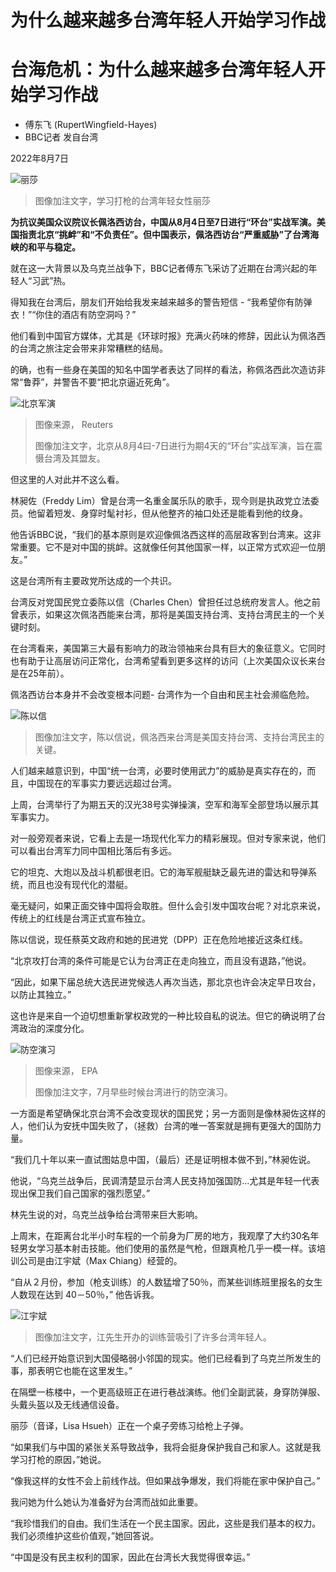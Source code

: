 # 为什么越来越多台湾年轻人开始学习作战


#  台海危机：为什么越来越多台湾年轻人开始学习作战

  * 傅东飞 (RupertWingfield-Hayes) 
  * BBC记者 发自台湾 

2022年8月7日

![丽莎](_126200653_b53e7196-9a9c-4e0f-ad37-2df061a10631.jpg)

> 图像加注文字，学习打枪的台湾年轻女性丽莎

**为抗议美国众议院议长佩洛西访台，中国从8月4日至7日进行“环台”实战军演。美国指责北京“挑衅”和“不负责任”。但中国表示，佩洛西访台“严重威胁”了台湾海峡的和平与稳定。**

就在这一大背景以及乌克兰战争下，BBC记者傅东飞采访了近期在台湾兴起的年轻人“习武”热。

得知我在台湾后，朋友们开始给我发来越来越多的警告短信 - “我希望你有防弹衣！”“你住的酒店有防空洞吗？”

他们看到中国官方媒体，尤其是《环球时报》充满火药味的修辞，因此认为佩洛西的台湾之旅注定会带来非常糟糕的结局。

的确，也有一些身在美国的知名中国学者表达了同样的看法，称佩洛西此次造访非常“鲁莽”，并警告不要“把北京逼近死角”。

![北京军演](_126231934_7823c45e-1904-41c4-abe5-d7e47018e778.jpg)

> 图像来源，  Reuters
>
> 图像加注文字，北京从8月4曰-7日进行为期4天的“环台”实战军演，旨在震慑台湾及其盟友。

但这里的人对此并不这么看。

林昶佐（Freddy Lim）曾是台湾一名重金属乐队的歌手，现今则是执政党立法委员。他留着短发、身穿时髦衬衫，但从他整齐的袖口处还是能看到他的纹身。

他告诉BBC说，“我们的基本原则是欢迎像佩洛西这样的高层政客到台湾来。这非常重要。它不是对中国的挑衅。这就像任何其他国家一样，以正常方式欢迎一位朋友。”

这是台湾所有主要政党所达成的一个共识。

台湾反对党国民党立委陈以信（Charles Chen）曾担任过总统府发言人。他之前曾表示，如果这次佩洛西能来台湾，那将是美国支持台湾、支持台湾民主的一个关键时刻。

在台湾看来，美国第三大最有影响力的政治领袖来台具有巨大的象征意义。它同时也有助于让高层访问正常化，台湾希望看到更多这样的访问（上次美国众议长来台是在25年前）。

佩洛西访台本身并不会改变根本问题- 台湾作为一个自由和民主社会濒临危险。

![陈以信](_126200656_b7e7d6a7-fcac-439b-b3b9-b9c968664753.jpg)

> 图像加注文字，陈以信说，佩洛西来台湾是美国支持台湾、支持台湾民主的关键。

人们越来越意识到，中国“统一台湾，必要时使用武力”的威胁是真实存在的，而且，中国现在的军事实力要远远超过台湾。

上周，台湾举行了为期五天的汉光38号实弹操演，空军和海军全部登场以展示其军事实力。

对一般旁观者来说，它看上去是一场现代化军力的精彩展现。但对专家来说，他们可以看出台湾军力同中国相比落后有多远。

它的坦克、大炮以及战斗机都很老旧。它的海军舰艇缺乏最先进的雷达和导弹系统，而且也没有现代化的潜艇。

毫无疑问，如果正面交锋中国将会取胜。但什么会引发中国攻台呢？对北京来说，传统上的红线是台湾正式宣布独立。

陈以信说，现任蔡英文政府和她的民进党（DPP）正在危险地接近这条红线。

“北京攻打台湾的条件可能是它认为台湾正在走向独立，而且没有退路，”他说。

“因此，如果下届总统大选民进党候选人再次当选，那北京也许会决定早日攻台，以防止其独立。”

这也许是来自一个迫切想重新掌权政党的一种比较自私的说法。但它的确说明了台湾政治的深度分化。

![防空演习](_126200657_8f9f5635-64fc-4e86-8d48-f307070aeedc.jpg)

> 图像来源，  EPA
>
> 图像加注文字，7月早些时候台湾进行的防空演习。

一方面是希望确保北京台湾不会改变现状的国民党；另一方面则是像林昶佐这样的人，他们认为安抚中国失败了，（拯救）台湾的唯一答案就是拥有更强大的国防力量。

“我们几十年以来一直试图姑息中国，（最后）还是证明根本做不到，”林昶佐说。

他说，“乌克兰战争后，民调清楚显示台湾人民支持加强国防...尤其是年轻一代表现出保卫我们自己国家的强烈愿望。”

林先生说的对，乌克兰战争给台湾带来巨大影响。

上周末，在距离台北半小时车程的一个前身为厂房的地方，我观摩了大约30名年轻男女学习基本射击技能。他们使用的虽然是气枪，但跟真枪几乎一模一样。该培训公司是由江宇斌（Max Chiang）经营的。

“自从２月份，参加（枪支训练）的人数猛增了50％，而某些训练班里报名的女生人数现在达到 40－50％，” 他告诉我。

![江宇斌](_126200658_84106d53-abb5-4b3d-8eb9-8c9487452693.jpg)

> 图像加注文字，江先生开办的训练营吸引了许多台湾年轻人。

“人们已经开始意识到大国侵略弱小邻国的现实。他们已经看到了乌克兰所发生的事，那表明它也能在这里发生。”

在隔壁一栋楼中，一个更高级班正在进行巷战演练。他们全副武装，身穿防弹服、头戴头盔以及无线通信设备。

丽莎（音译，Lisa Hsueh）正在一个桌子旁练习给枪上子弹。

“如果我们与中国的紧张关系导致战争，我将会挺身保护我自己和家人。这就是我学习打枪的原因，”她说。

“像我这样的女性不会上前线作战。但如果战争爆发，我们将能在家中保护自己。”

我问她为什么她认为准备好为台湾而战如此重要。

“我珍惜我们的自由。我们生活在一个民主国家。因此，这些是我们基本的权力。我们必须维护这些价值观，”她回答说。

“中国是没有民主权利的国家，因此在台湾长大我觉得很幸运。”


